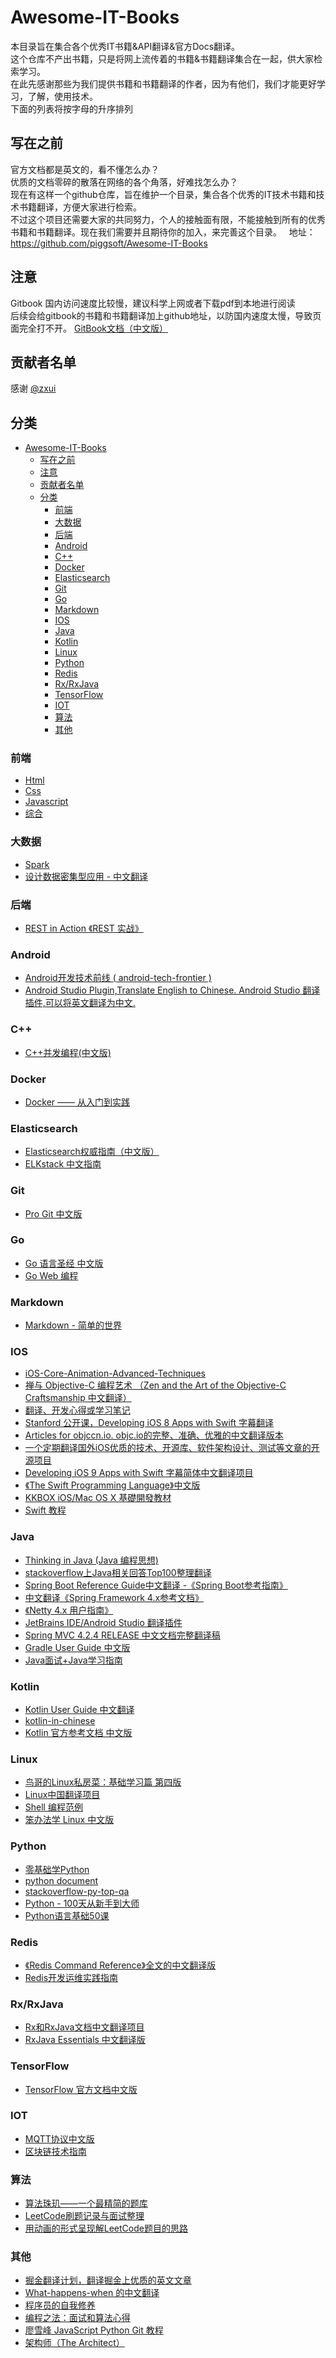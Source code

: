 # Awesome-IT-Books  
本目录旨在集合各个优秀IT书籍&API翻译&官方Docs翻译。  
这个仓库不产出书籍，只是将网上流传着的书籍&书籍翻译集合在一起，供大家检索学习。  
在此先感谢那些为我们提供书籍和书籍翻译的作者，因为有他们，我们才能更好学习，了解，使用技术。  
下面的列表将按字母的升序排列  

## 写在之前
官方文档都是英文的，看不懂怎么办？  
优质的文档零碎的散落在网络的各个角落，好难找怎么办？  
现在有这样一个github仓库，旨在维护一个目录，集合各个优秀的IT技术书籍和技术书籍翻译，方便大家进行检索。  
不过这个项目还需要大家的共同努力，个人的接触面有限，不能接触到所有的优秀书籍和书籍翻译。现在我们需要并且期待你的加入，来完善这个目录。  
地址：https://github.com/piggsoft/Awesome-IT-Books  

## 注意
Gitbook 国内访问速度比较慢，建议科学上网或者下载pdf到本地进行阅读  
后续会给gitbook的书籍和书籍翻译加上github地址，以防国内速度太慢，导致页面完全打不开。
[GitBook文档（中文版）](https://legacy.gitbook.com/book/chrisniael/gitbook-documentation/details)

## 贡献者名单
感谢 [@zxui](https://github.com/zxui)

## 分类
- [Awesome-IT-Books](#awesome-it-books)
  - [写在之前](#写在之前)
  - [注意](#注意)
  - [贡献者名单](#贡献者名单)
  - [分类](#分类)
    - [前端](#前端)
    - [大数据](#大数据)
    - [后端](#后端)
    - [Android](#android)
    - [C++](#c)
    - [Docker](#docker)
    - [Elasticsearch](#elasticsearch)
    - [Git](#git)
    - [Go](#go)
    - [Markdown](#markdown)
    - [IOS](#ios)
    - [Java](#java)
    - [Kotlin](#kotlin)
    - [Linux](#linux)
    - [Python](#python)
    - [Redis](#redis)
    - [Rx/RxJava](#rxrxjava)
    - [TensorFlow](#tensorflow)
    - [IOT](#iot)
    - [算法](#算法)
    - [其他](#其他)

### 前端
* [Html](前端/HTML.md)
* [Css](前端/CSS.md)
* [Javascript](前端/JAVASCRIPT.md)
* [综合](前端/综合.md)

### 大数据
* [Spark](大数据/Spark.md)
* [设计数据密集型应用 - 中文翻译](https://legacy.gitbook.com/book/vonng/ddia-cn/details)

### 后端
* [REST in Action 《REST 实战》](https://waylau.gitbooks.io/rest-in-action/content/)

### Android
* [Android开发技术前线 ( android-tech-frontier )](https://github.com/hehonghui/android-tech-frontier)
* [Android Studio Plugin,Translate English to Chinese. Android Studio 翻译插件,可以将英文翻译为中文.](https://github.com/Skykai521/ECTranslation)

### C++
* [C++并发编程(中文版)](https://chenxiaowei.gitbooks.io/cpp_concurrency_in_action/content/content/chapter1/1.0-chinese.html)

### Docker
* [Docker —— 从入门到实践](https://www.gitbook.com/book/yeasy/docker_practice/details)

### Elasticsearch
* [Elasticsearch权威指南（中文版）](https://www.gitbook.com/book/looly/elasticsearch-the-definitive-guide-cn/details)
* [ELKstack 中文指南](https://www.gitbook.com/book/chenryn/elk-stack-guide-cn/details)

### Git
* [Pro Git 中文版](https://www.gitbook.com/book/0532/progit/details)

### Go
* [Go 语言圣经 中文版](https://legacy.gitbook.com/book/yar999/gopl-zh/details)
* [Go Web 编程](https://www.gitbook.com/book/astaxie/build-web-application-with-golang/details)

### Markdown
* [Markdown - 简单的世界](https://wizardforcel.gitbooks.io/markdown-simple-world/content/)

### IOS
 * [iOS-Core-Animation-Advanced-Techniques](https://github.com/AttackOnDobby/iOS-Core-Animation-Advanced-Techniques)
 * [禅与 Objective-C 编程艺术 （Zen and the Art of the Objective-C Craftsmanship 中文翻译）](https://github.com/oa414/objc-zen-book-cn)
 * [翻译、开发心得或学习笔记](https://github.com/nixzhu/dev-blog)
 * [Stanford 公开课，Developing iOS 8 Apps with Swift 字幕翻译](https://github.com/X140Yu/Developing_iOS_8_Apps_With_Swift)
 * [Articles for objccn.io. objc.io的完整、准确、优雅的中文翻译版本](https://github.com/objccn/articles)
 * [一个定期翻译国外iOS优质的技术、开源库、软件架构设计、测试等文章的开源项目](https://github.com/hehonghui/iOS-tech-frontier)
 * [Developing iOS 9 Apps with Swift 字幕简体中文翻译项目](https://github.com/SwiftGGTeam/Developing-iOS-9-Apps-with-Swift)
 * [《The Swift Programming Language》中文版](https://www.gitbook.com/book/numbbbbb/-the-swift-programming-language-/details)
 * [KKBOX iOS/Mac OS X 基礎開發教材](https://www.gitbook.com/book/zonble/kkbox-ios-dev/details)
 * [Swift 教程](http://learn.jser.com/swift/swift-tutorial.html)

### Java
* [Thinking in Java (Java 编程思想)](https://www.gitbook.com/book/quanke/think-in-java/details)
* [stackoverflow上Java相关回答Top100整理翻译](https://github.com/giantray/stackoverflow-java-top-qa)
* [Spring Boot Reference Guide中文翻译 -《Spring Boot参考指南》](https://github.com/qibaoguang/Spring-Boot-Reference-Guide)
* [中文翻译《Spring Framework 4.x参考文档》](https://github.com/waylau/spring-framework-4-reference)
* [《Netty 4.x 用户指南》](https://github.com/waylau/netty-4-user-guide)
* [JetBrains IDE/Android Studio 翻译插件](https://github.com/YiiGuxing/TranslationPlugin)
* [Spring MVC 4.2.4 RELEASE 中文文档完整翻译稿](https://github.com/linesh-simplicity/translation-spring-mvc-4-documentation)
* [Gradle User Guide 中文版](https://www.gitbook.com/book/dongchuan/gradle-user-guide-/details)
* [Java面试+Java学习指南](https://github.com/AobingJava/JavaFamily)

### Kotlin
* [Kotlin User Guide 中文翻译](https://www.kotlincn.net/docs/reference/)
* [kotlin-in-chinese](https://huanglizhuo.gitbooks.io/kotlin-in-chinese/content/)
* [Kotlin 官方参考文档 中文版](https://hltj.gitbooks.io/kotlin-reference-chinese/content/)

### Linux
* [鸟哥的Linux私房菜：基础学习篇 第四版](https://www.gitbook.com/book/wizardforcel/vbird-linux-basic-4e/details)
* [Linux中国翻译项目](https://github.com/LCTT/TranslateProject)
* [Shell 编程范例](https://www.gitbook.com/book/tinylab/shellbook/details)
* [笨办法学 Linux 中文版](https://legacy.gitbook.com/book/wizardforcel/llthw/details)

### Python
* [零基础学Python](https://www.gitbook.com/book/looly/python-basic/details)
* [python document](https://github.com/ictar/python-doc)
* [stackoverflow-py-top-qa](https://github.com/wklken/stackoverflow-py-top-qa)
* [Python - 100天从新手到大师](https://github.com/jackfrued/Python-100-Days)
* [Python语言基础50课](https://github.com/jackfrued/Python-Core-50-Courses)

### Redis
* [《Redis Command Reference》全文的中文翻译版](https://github.com/huangz1990/redis)
* [Redis开发运维实践指南](https://www.gitbook.com/book/gnuhpc/redis-all-about/details)

### Rx/RxJava
* [Rx和RxJava文档中文翻译项目](https://github.com/mcxiaoke/RxDocs)
* [RxJava Essentials 中文翻译版](https://github.com/yuxingxin/RxJava-Essentials-CN)

### TensorFlow
* [TensorFlow 官方文档中文版](https://github.com/jikexueyuanwiki/tensorflow-zh)

### IOT
* [MQTT协议中文版](https://legacy.gitbook.com/book/mcxiaoke/mqtt-cn/details)
* [区块链技术指南](https://legacy.gitbook.com/book/yeasy/blockchain_guide/details)

### 算法
* [算法珠玑——一个最精简的题库](https://legacy.gitbook.com/book/soulmachine/algorithm-essentials/details)
* [LeetCode刷题记录与面试整理](https://github.com/yuanguangxin/LeetCode)
* [用动画的形式呈现解LeetCode题目的思路](https://github.com/MisterBooo/LeetCodeAnimation)

### 其他
* [掘金翻译计划，翻译掘金上优质的英文文章](https://github.com/xitu/gold-miner)
* [What-happens-when 的中文翻译](https://github.com/skyline75489/what-happens-when-zh_CN)
* [程序员的自我修养](https://www.gitbook.com/book/leohxj/a-programmer-prepares/details)
* [编程之法：面试和算法心得](https://www.gitbook.com/book/wizardforcel/the-art-of-programming-by-july/details)
* [廖雪峰 JavaScript Python Git 教程](https://wizardforcel.gitbooks.io/liaoxuefeng/content/)
* [架构师（The Architect）](https://architect.xrosscode.com/zh/)
